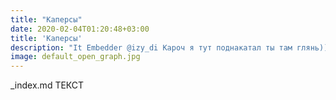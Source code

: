 ```yaml
---
title: "Каперсы"  
date: 2020-02-04T01:20:48+03:00  
title: 'Каперсы'
description: "It Embedder @izy_di Кароч я тут поднакатал ты там глянь))"
image: default_open_graph.jpg
---  
```

_index.md ТЕКСТ